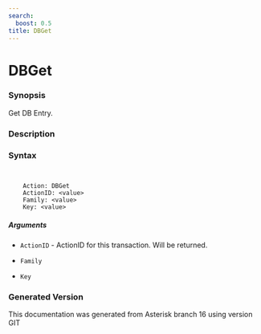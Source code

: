 ```yaml
---
search:
  boost: 0.5
title: DBGet
---
```


# DBGet

### Synopsis

Get DB Entry.

### Description


### Syntax


```


    Action: DBGet
    ActionID: <value>
    Family: <value>
    Key: <value>

```
##### Arguments


* `ActionID` - ActionID for this transaction. Will be returned.<br>

* `Family`

* `Key`


### Generated Version

This documentation was generated from Asterisk branch 16 using version GIT 